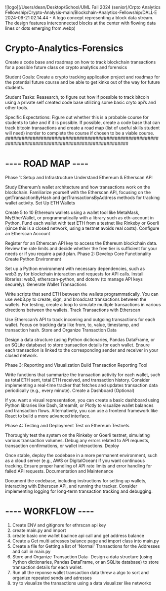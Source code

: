 ![logo](/Users/dean/Desktop/School/UML Fall 2024 (senior)/Crpto Analytics Fellowship/Crypto-Analysis-main/Blockchain-Analytics-Fellowship/DALL·E 2024-09-21 02.14.44 - A logo concept representing a block data stream. The design features interconnected blocks at the center with flowing data lines or dots emerging from.webp)

# Crypto-Analytics-Forensics 

Create a code base and roadmap on how to track blockchain transactions for a possible future class on crypto analytics and forensics 

Student Goals: Create a crypto tracking application project and roadmap for the potential future
course and be able to get kinks out of the way for future students.

Student Tasks: Reasearch, to figure out how if possible to track bitcoin using a private self
created code base utilizing some basic cryto api’s and other tools.

Specific Expectations: Figure out whether this is a probable course for students to take and if it is
possible. If possible, create a code base that can track bitcoin transactions and create a road map
(list of useful skills student will need) inorder to complete the course if chosen to be a viable
course.
#####################################################################################################
# ---- ROAD MAP ---- #
Phase 1: Setup and Infrastructure
Understand Ethereum & Etherscan API

Study Ethereum’s wallet architecture and how transactions work on the blockchain.
Familiarize yourself with the Etherscan API, focusing on the getTransactionByHash and getTransactionsByAddress methods for tracking wallet activity.
Set Up ETH Wallets

Create 5 to 10 Ethereum wallets using a wallet tool like MetaMask, MyEtherWallet, or programmatically with a library such as eth-account in Python.
Fund each wallet with test ETH from a testnet like Rinkeby or Goerli (since this is a closed network, using a testnet avoids real costs).
Configure an Etherscan Account

Register for an Etherscan API key to access the Ethereum blockchain data.
Review the rate limits and decide whether the free tier is sufficient for your needs or if you require a paid plan.
Phase 2: Develop Core Functionality
Create Python Environment

Set up a Python environment with necessary dependencies, such as web3.py for blockchain interaction and requests for API calls.
Install libraries: web3, etherscan-python, and dotenv (to manage API keys securely).
Generate Wallet Transactions

Write scripts that send ETH between the wallets programmatically. You can use web3.py to create, sign, and broadcast transactions between the wallets.
For testing, create a loop to simulate multiple transactions in various directions between the wallets.
Track Transactions with Etherscan

Use Etherscan’s API to track incoming and outgoing transactions for each wallet.
Focus on tracking data like from, to, value, timestamp, and transaction hash.
Store and Organize Transaction Data

Design a data structure (using Python dictionaries, Pandas DataFrame, or an SQLite database) to store transaction details for each wallet.
Ensure each transaction is linked to the corresponding sender and receiver in your closed network.

Phase 3: Reporting and Visualization
Build Transaction Reporting Tool

Write functions that summarize the transaction activity for each wallet, such as total ETH sent, total ETH received, and transaction history.
Consider implementing a real-time tracker that fetches and updates transaction data periodically (e.g., every minute).
Create a Dashboard (Optional)

If you want a visual representation, you can create a basic dashboard using Python libraries like Dash, Streamlit, or Plotly to visualize wallet balances and transaction flows.
Alternatively, you can use a frontend framework like React to build a more advanced interface.

Phase 4: Testing and Deployment
Test on Ethereum Testnets

Thoroughly test the system on the Rinkeby or Goerli testnet, simulating various transaction volumes.
Debug any errors related to API requests, transaction confirmations, or wallet interactions.
Deploy

Once stable, deploy the codebase in a more permanent environment, such as a cloud server (e.g., AWS or DigitalOcean) if you want continuous tracking.
Ensure proper handling of API rate limits and error handling for failed API requests.
Documentation and Maintenance

Document the codebase, including instructions for setting up wallets, interacting with Etherscan API, and running the tracker.
Consider implementing logging for long-term transaction tracking and debugging.
# ---- WORKFLOW ---- #  
1. Create ENV and gitignore for ethrscan api key 
2. create main.py and import 
3. create basic one wallet baalnce api call and get address balance 
3. Create a Get multi adresses balance page and import class into main.py
4. Create a file for Getting a list of 'Normal' Transactions for the Addresses and call in main.py
5. Store and Organize Transaction Data- Design a data structure (using Python dictionaries, Pandas DataFrame, or an SQLite database) to store transaction details for each wallet.
6. Run all the reponse wallet transaction data threw a algo to sort and organize repeated sends and adresses 
7. try to visualize the transactions using a data visualizer like networkx 